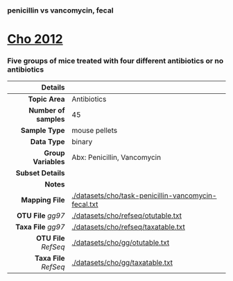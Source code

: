 ### penicillin vs vancomycin, fecal
# [Cho 2012]( ../docs/cho.html )
### Five groups of mice treated with four different antibiotics or no antibiotics

| Details                   |                                                           |
| ------------------------: |-----------------------------------------------------------|
| **Topic Area**                | Antibiotics                                                |
| **Number of samples**         | 45                                         |
| **Sample Type**               | mouse pellets                                         |
| **Data Type**                 | binary                                           |
| **Group Variables**           | Abx: Penicillin, Vancomycin                                          |
| **Subset Details**            |                                   |
| **Notes**                     |                                          |
| **Mapping File**              | [./datasets/cho/task-penicillin-vancomycin-fecal.txt]( ../datasets/cho/./datasets/cho/task-penicillin-vancomycin-fecal.txt)        |
| **OTU File** *gg97*           | [./datasets/cho/refseq/otutable.txt]( ../datasets/cho/./datasets/cho/refseq/otutable.txt)          |
| **Taxa File** *gg97*          | [./datasets/cho/refseq/taxatable.txt]( ../datasets/cho/./datasets/cho/refseq/taxatable.txt)        |
| **OTU File** *RefSeq*         | [./datasets/cho/gg/otutable.txt]( ../datasets/cho/./datasets/cho/gg/otutable.txt)  |
| **Taxa File** *RefSeq*        | [./datasets/cho/gg/taxatable.txt]( ../datasets/cho/./datasets/cho/gg/taxatable.txt)|